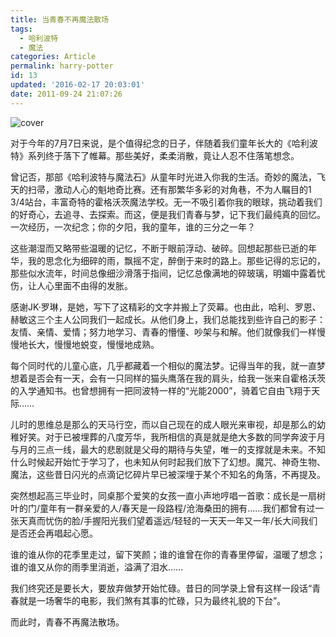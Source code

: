 ```yaml
---
title: 当青春不再魔法散场
tags:
  - 哈利波特
  - 魔法
categories: Article
permalink: harry-potter
id: 13
updated: '2016-02-17 20:03:01'
date: 2011-09-24 21:07:26
---
```


![cover](https://cat.yufan.me/cats/065139M9K.png)

对于今年的7月7日来说，是个值得纪念的日子，伴随着我们童年长大的《哈利波特》系列终于落下了帷幕。那些美好，柔柔消散，竟让人忍不住落笔想念。

曾记否，那部《哈利波特与魔法石》从童年时光进入你我的生活。奇妙的魔法，飞天的扫帚，激动人心的魁地奇比赛。还有那繁华多彩的对角巷，不为人瞩目的1 3/4站台，丰富奇特的霍格沃茨魔法学校。无一不吸引着你我的眼球，挑动着我们的好奇心，去追寻、去探索。而这，便是我们青春与梦，记下我们最纯真的回忆。<!--more-->一次经历，一次纪念；你的夕阳，我的童年，谁的三分之一年？

这些潮湿而又略带些温暖的记忆，不断于眼前浮动、破碎。回想起那些已逝的年华，我的思念化为细碎的雨，飘摇不定，醉倒于来时的路上。那些记得的忘记的，那些似水流年，时间总像细沙滑落于指间，记忆总像满地的碎玻璃，明媚中露着忧伤，让人心里面不由得的发胀。

感谢JK·罗琳，是她，写下了这精彩的文字并搬上了荧幕。也由此，哈利、罗恩、赫敏这三个主人公同我们一起成长。从他们身上，我们总能找到些许自己的影子：友情、亲情、爱情；努力地学习、青春的懵懂、吵架与和解。他们就像我们一样慢慢地长大，慢慢地蜕变，慢慢地成熟。

每个同时代的儿童心底，几乎都藏着一个相似的魔法梦。记得当年的我，就一直梦想着是否会有一天，会有一只同样的猫头鹰落在我的肩头，给我一张来自霍格沃茨的入学通知书。也曾想拥有一把同波特一样的“光能2000”，骑着它自由飞翔于天际……

儿时的思维总是那么的天马行空，而以自己现在的成人眼光来审视，却是那么的幼稚好笑。对于已被埋葬的八度芳华，我所相信的真是就是绝大多数的同学奔波于月与月的三点一线，最大的悲剧就是父母的期待与失望，唯一的支撑就是未来。不知什么时候起开始忙于学习了，也未知从何时起我们放下了幻想。魔咒、神奇生物、魔法，这些昔日闪光的点滴记忆碎片早已被深埋于某个不知名的角落，不再提及。

突然想起高三毕业时，同桌那个爱笑的女孩一直小声地哼唱一首歌：成长是一扇树叶的门/童年有一群亲爱的人/春天是一段路程/沧海桑田的拥有……我们都曾有过一张天真而忧伤的脸/手握阳光我们望着遥远/轻轻的一天天一年又一年/长大间我们是否还会再唱起心愿。

谁的谁从你的花季里走过，留下笑颜；谁的谁曾在你的青春里停留，温暖了想念；谁的谁又从你的雨季里消逝，溢满了泪水……

我们终究还是要长大，要放弃做梦开始忙碌。昔日的同学录上曾有这样一段话“青春就是一场奢华的电影，我们煞有其事的忙碌，只为最终礼貌的下台”。

而此时，青春不再魔法散场。
